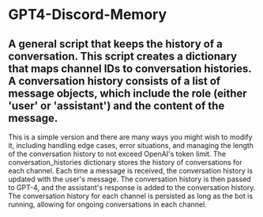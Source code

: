 # GPT4-Discord-Memory
A general script that keeps the history of a conversation. This script creates a dictionary that maps channel IDs to conversation histories. A conversation history consists of a list of message objects, which include the role (either 'user' or 'assistant') and the content of the message.
---
This is a simple version and there are many ways you might wish to modify it, including handling edge cases, error situations, and managing the length of the conversation history to not exceed OpenAI's token limit.
The conversation_histories dictionary stores the history of conversations for each channel. Each time a message is received, the conversation history is updated with the user's message. The conversation history is then passed to GPT-4, and the assistant's response is added to the conversation history. The conversation history for each channel is persisted as long as the bot is running, allowing for ongoing conversations in each channel.
